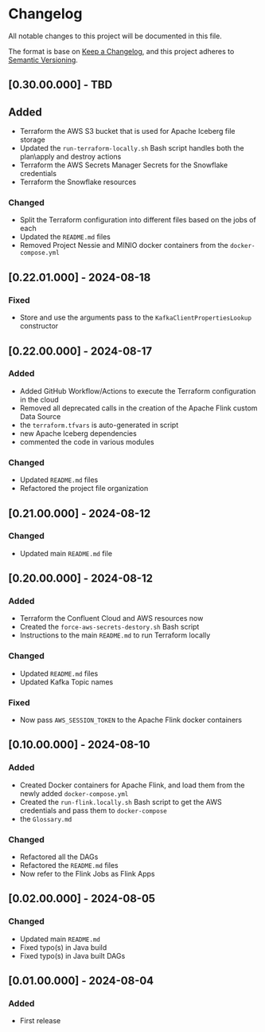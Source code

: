 # Changelog
All notable changes to this project will be documented in this file.

The format is base on [Keep a Changelog](https://keepachangelog.com/en/1.1.0/), and this project adheres to [Semantic Versioning](https://semver.org/spec/v2.0.0.html).

## [0.30.00.000] - TBD
## Added
- Terraform the AWS S3 bucket that is used for Apache Iceberg file storage
- Updated the `run-terraform-locally.sh` Bash script handles both the plan\apply and destroy actions
- Terraform the AWS Secrets Manager Secrets for the Snowflake credentials
- Terraform the Snowflake resources

### Changed
- Split the Terraform configuration into different files based on the jobs of each
- Updated the `README.md` files
- Removed Project Nessie and MINIO docker containers from the `docker-compose.yml`

## [0.22.01.000] - 2024-08-18
### Fixed
- Store and use the arguments pass to the `KafkaClientPropertiesLookup` constructor 

## [0.22.00.000] - 2024-08-17
### Added
- Added GitHub Workflow/Actions to execute the Terraform configuration in the cloud
- Removed all deprecated calls in the creation of the Apache Flink custom Data Source
- the `terraform.tfvars` is auto-generated in script
- new Apache Iceberg dependencies
- commented the code in various modules

### Changed
- Updated `README.md` files
- Refactored the project file organization

## [0.21.00.000] - 2024-08-12
### Changed
- Updated main `README.md` file

## [0.20.00.000] - 2024-08-12
### Added
- Terraform the Confluent Cloud and AWS resources now
- Created the `force-aws-secrets-destory.sh` Bash script
- Instructions to the main `README.md` to run Terraform locally

### Changed
- Updated `README.md` files
- Updated Kafka Topic names

### Fixed
- Now pass `AWS_SESSION_TOKEN` to the Apache Flink docker containers

## [0.10.00.000] - 2024-08-10
### Added
- Created Docker containers for Apache Flink, and load them from the newly added `docker-compose.yml`
- Created the `run-flink.locally.sh` Bash script to get the AWS credentials and pass them to `docker-compose`
- the `Glossary.md`

### Changed
- Refactored all the DAGs
- Refactored the `README.md` files
- Now refer to the Flink Jobs as Flink Apps

## [0.02.00.000] - 2024-08-05
### Changed
- Updated main `README.md`
- Fixed typo(s) in Java build
- Fixed typo(s) in Java built DAGs

## [0.01.00.000] - 2024-08-04
### Added
- First release